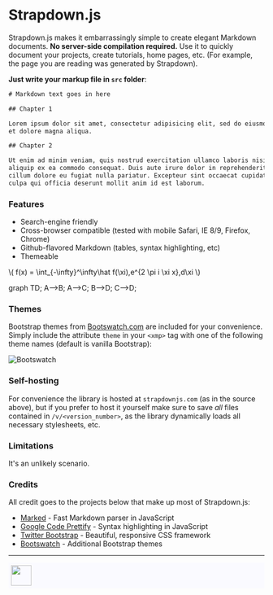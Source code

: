 # Strapdown.js

Strapdown.js makes it embarrassingly simple to create elegant Markdown documents. **No server-side compilation required.** Use it to quickly document your projects, create tutorials, home pages, etc. (For example, the page you are reading was generated by Strapdown).

**Just write your markup file in `src` folder**:

```html
# Markdown text goes in here

## Chapter 1

Lorem ipsum dolor sit amet, consectetur adipisicing elit, sed do eiusmod tempor incididunt ut labore
et dolore magna aliqua. 

## Chapter 2

Ut enim ad minim veniam, quis nostrud exercitation ullamco laboris nisi ut
aliquip ex ea commodo consequat. Duis aute irure dolor in reprehenderit in voluptate velit esse
cillum dolore eu fugiat nulla pariatur. Excepteur sint occaecat cupidatat non proident, sunt in
culpa qui officia deserunt mollit anim id est laborum.

```

### Features

+ Search-engine friendly
+ Cross-browser compatible (tested with mobile Safari, IE 8/9, Firefox, Chrome)
+ Github-flavored Markdown (tables, syntax highlighting, etc)
+ Themeable

\\( f(x) = \int_{-\infty}^\infty\hat f(\xi)\,e^{2 \pi i \xi x}\,d\xi \\)

<div class="mermaid">
    graph TD;
        A-->B;
        A-->C;
        B-->D;
        C-->D;
</div>


### Themes

Bootstrap themes from [Bootswatch.com](http://bootswatch.com) are included for your convenience. Simply include the attribute `theme` in your `<xmp>` tag with one of the following theme names (default is vanilla Bootstrap):

![Bootswatch](bootswatch.png)


### Self-hosting

For convenience the library is hosted at `strapdownjs.com` (as in the source above), but if you prefer to host it yourself make sure to save *all* files contained in `/v/<version_number>`, as the library dynamically loads all necessary stylesheets, etc.


### Limitations

It's an unlikely scenario.


### Credits

All credit goes to the projects below that make up most of Strapdown.js:

+ [Marked](https://github.com/chjj/marked/) - Fast Markdown parser in JavaScript
+ [Google Code Prettify](http://code.google.com/p/google-code-prettify/) - Syntax highlighting in JavaScript
+ [Twitter Bootstrap](http://twitter.github.com/bootstrap/) - Beautiful, responsive CSS framework
+ [Bootswatch](http://bootswatch.com) - Additional Bootstrap themes

<hr/>
<div style="background:#fafaff; min-height:50px; padding:0 5px; margin:0">
  <div style="float:left;">
    <img style="width:40px; margin:0; padding-top:5px; margin-right:10px;" src="https://g.twimg.com/Twitter_logo_blue.png"/>
  </div>
  <div style="padding-top:15px; padding-bottom:10px;">
    
  </div>
</div>

<!--
<a href="https://github.com/arturadib/strapdown"><img style="position: fixed; top: 0; right: 0; border: 0; z-index: 1000; margin: 0;" src="https://s3.amazonaws.com/github/ribbons/forkme_right_darkblue_121621.png" alt="Fork me on GitHub"></a>
-->
